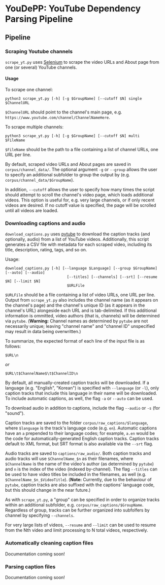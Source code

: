 # YouDePP: YouTube Dependency Parsing Pipeline

## Pipeline

### Scraping Youtube channels

`scrape_yt.py` uses [Selenium](https://www.selenium.dev/documentation/) to scrape the video URLs and About page from one (or several) YouTube channels. 

#### Usage

To scrape one channel:

```{bash}
python3 scrape_yt.py [-h] [-g $GroupName] [--cutoff $N] single $ChannelURL 
```

`$ChannelURL` should point to the channel's main page, e.g. `https://www.youtube.com/channel/ChannelNameHere`.

To scrape multiple channels:

```{bash}
python3 scrape_yt.py [-h] [-g $GroupName] [--cutoff $N] multi $FileName 
```

`$FileName` should be the path to a file containing a list of channel URLs, one URL per line.

By default, scraped video URLs and About pages are saved in `corpus/channel_data/`. The optional argument `-g` or `--group` allows the user to specify an additional subfolder to group the output by (e.g. `corpus/channel_data/$GroupName`).

In addition, `--cutoff` allows the user to specify how many times the script should attempt to scroll the channel's video page, which loads additional videos. This option is useful for, e.g. very large channels, or if only recent videos are desired. If no cutoff value is specified, the page will be scrolled until all videos are loaded.

### Downloading captions and audio

`download_captions.py` uses [pytube](https://github.com/pytube/pytube) to download the caption tracks (and optionally, audio) from a list of YouTube videos. Additionally, this script generates a CSV file with metadata for each scraped video, including its title, description, rating, tags, and so on.

Usage:

```{bash}
download_captions.py [-h] [--language $Language] [--group $GroupName] [--auto] [--audio]
                            [--titles] [--channels] [--srt] [--resume $N] [--limit $N]
                            $URLFile
```

`$URLFile` should be a file containing a list of video URLs, one URL per line. Output from `scrape_yt.py` also includes the channel name (as it appears on the channel's page) and the channel's unique ID (as it appears in the channel's URL) alongeside each URL and is tab-delimited. If this additional information is ommitted, video authors (that is, channels) will be determined via `pytube`. (**Warning:** Channel names as determined by `pytube` are not necessarily unique; leaving "channel name" and "channel ID" unspecified may result in data being overwritten.)

To summarize, the expected format of each line of the input file is as follows:

`$URL\n`

*or* 

`$URL\t$ChannelName$\t$ChannelID\n`

By default, all manually-created caption tracks will be downloaded. If a language (e.g. "English", "Korean") is specified with `--language` (or `-l`), only caption tracks that include this language in their name will be downloaded. To include automatic captions, as well, the flag `-a` or `--auto` can be used.

To download audio in addition to captions, include the flag `--audio` or `-s` (for "sound").

Caption tracks are saved to the folder `corpus/raw_captions/$language`, where `$language` is the track's language code (e.g. `en`). Automatic captions have an `a` prepended to their language codes; for example, `a.en` would be the code for automatically-generated English caption tracks. Caption tracks default to XML format, but SRT format is also available via the `--srt` flag.

Audio tracks are saved to `captions/raw_audio/`. Both caption tracks and audio tracks will use `$ChannelName_$n` as their filenames, where `$ChannelName` is the name of the video's author (as determined by `pytube`) and `n` is the index of the video (indexed by-channel). The flag `--titles` can be used to have video titles be included in the filenames, as well (e.g. `$ChannelName_$n_$VideoTitle`). (**Note:** Currently, due to the behaviour of `pytube`, caption tracks are also suffixed with the captions' language code, but this should change in the near future.)

As with `scrape_yt.py`, a "group" can be specified in order to organize tracks within an additional subfolder, e.g. `corpus/raw_captions/$GroupName`. Regardless of group, tracks can be further organized into subfolfers by channel by specifying `--channels`. 

For very large lists of videos, `--resume` and `--limit` can be used to resume from the Nth video and limit processing to N total videos, respectively.

### Automatically cleaning caption files

Documentation coming soon!

### Parsing caption files

Documentation coming soon!
